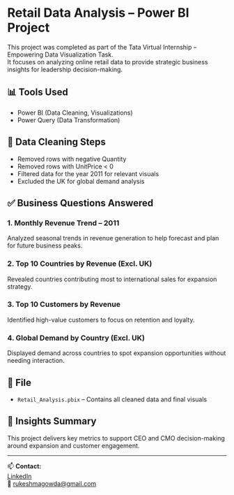 # Retail Data Analysis – Power BI Project

This project was completed as part of the Tata Virtual Internship – Empowering Data Visualization Task.  
It focuses on analyzing online retail data to provide strategic business insights for leadership decision-making.

## 📊 Tools Used
- Power BI (Data Cleaning, Visualizations)
- Power Query (Data Transformation)

## 🧹 Data Cleaning Steps
- Removed rows with negative Quantity
- Removed rows with UnitPrice < 0
- Filtered data for the year 2011 for relevant visuals
- Excluded the UK for global demand analysis

## ✅ Business Questions Answered

### 1. Monthly Revenue Trend – 2011  
Analyzed seasonal trends in revenue generation to help forecast and plan for future business peaks.

### 2. Top 10 Countries by Revenue (Excl. UK)  
Revealed countries contributing most to international sales for expansion strategy.

### 3. Top 10 Customers by Revenue  
Identified high-value customers to focus on retention and loyalty.

### 4. Global Demand by Country (Excl. UK)  
Displayed demand across countries to spot expansion opportunities without needing interaction.

## 📂 File
- `Retail_Analysis.pbix` – Contains all cleaned data and final visuals

## 🧠 Insights Summary
This project delivers key metrics to support CEO and CMO decision-making around expansion and customer engagement.

---

📫 **Contact:**  
[LinkedIn](https://www.linkedin.com/in/rukeshma-k-u/)  
📧 rukeshmagowda@gmail.com  
